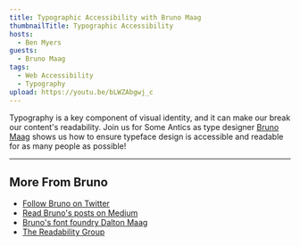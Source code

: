 ```yaml
---
title: Typographic Accessibility with Bruno Maag
thumbnailTitle: Typographic Accessibility
hosts:
  - Ben Myers
guests:
  - Bruno Maag
tags:
  - Web Accessibility
  - Typography
upload: https://youtu.be/bLWZAbgwj_c
---
```


Typography is a key component of visual identity, and it can make our break our content's readability. Join us for Some Antics as type designer [Bruno Maag](https://twitter.com/bruno_maag) shows us how to ensure typeface design is accessible and readable for as many people as possible!

---

## More From Bruno

- [Follow Bruno on Twitter](https://twitter.com/bruno_maag)
- [Read Bruno's posts on Medium](https://bruno-maag.medium.com)
- [Bruno's font foundry Dalton Maag](https://daltonmaag.com)
- [The Readability Group](https://www.thereadability.group/)